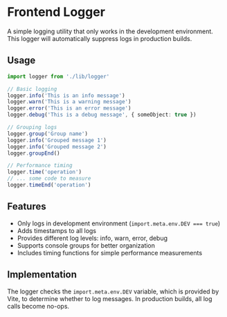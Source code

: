 # Frontend Logger

A simple logging utility that only works in the development environment. This logger will automatically suppress logs in production builds.

## Usage

```typescript
import logger from './lib/logger'

// Basic logging
logger.info('This is an info message')
logger.warn('This is a warning message')
logger.error('This is an error message')
logger.debug('This is a debug message', { someObject: true })

// Grouping logs
logger.group('Group name')
logger.info('Grouped message 1')
logger.info('Grouped message 2')
logger.groupEnd()

// Performance timing
logger.time('operation')
// ... some code to measure
logger.timeEnd('operation')
```

## Features

- Only logs in development environment (`import.meta.env.DEV === true`)
- Adds timestamps to all logs
- Provides different log levels: info, warn, error, debug
- Supports console groups for better organization
- Includes timing functions for simple performance measurements

## Implementation

The logger checks the `import.meta.env.DEV` variable, which is provided by Vite, to determine whether to log messages. In production builds, all log calls become no-ops.
